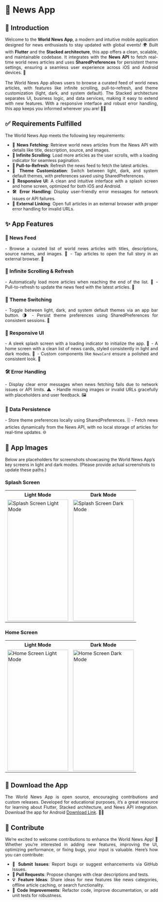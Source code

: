 # 📰 News App

## 🌟 Introduction

<div style="text-align: justify">
Welcome to the <b>World News App</b>, a modern and intuitive mobile application designed for news enthusiasts to stay updated with global events! 🌍 Built with <b>Flutter</b> and the <b>Stacked architecture</b>, this app offers a clean, scalable, and maintainable codebase. It integrates with the <b>News API</b> to fetch real-time world news articles and uses <b>SharedPreferences</b> for persistent theme settings, ensuring a seamless user experience across iOS and Android devices. 📱
<br><br>
The World News App allows users to browse a curated feed of world news articles, with features like infinite scrolling, pull-to-refresh, and theme customization (light, dark, and system default). The Stacked architecture separates UI, business logic, and data services, making it easy to extend with new features. With a responsive interface and robust error handling, this app keeps you informed wherever you are! 📰✨
</div>

## ✅ Requirements Fulfilled

<div style="text-align: justify">
The World News App meets the following key requirements:

- <b>📰 News Fetching</b>: Retrieve world news articles from the News API with details like title, description, source, and images.
- <b>🔄 Infinite Scrolling</b>: Load more articles as the user scrolls, with a loading indicator for seamless pagination.
- <b>🔄 Pull-to-Refresh</b>: Refresh the news feed to fetch the latest articles.
- <b>🎨 Theme Customization</b>: Switch between light, dark, and system default themes, with preferences saved using SharedPreferences.
- <b>📱 Responsive UI</b>: A clean and intuitive interface with a splash screen and home screen, optimized for both iOS and Android.
- <b>🛠️ Error Handling</b>: Display user-friendly error messages for network issues or API failures.
- <b>🔗 External Linking</b>: Open full articles in an external browser with proper error handling for invalid URLs.
</div>

## ✨ App Features

### 📰 News Feed
<div style="text-align: justify">
- Browse a curated list of world news articles with titles, descriptions, source names, and images. 📰
- Tap articles to open the full story in an external browser. 🔗
</div>

### 🔄 Infinite Scrolling & Refresh
<div style="text-align: justify">
- Automatically load more articles when reaching the end of the list. 📜
- Pull-to-refresh to update the news feed with the latest articles. 🔄
</div>

### 🎨 Theme Switching
<div style="text-align: justify">
- Toggle between light, dark, and system default themes via an app bar button. 🌗
- Persist theme preferences using SharedPreferences for consistent sessions. 💾
</div>

### 📱 Responsive UI
<div style="text-align: justify">
- A sleek splash screen with a loading indicator to initialize the app. 🚀
- A home screen with a clean list of news cards, styled consistently in light and dark modes. 🧭
- Custom components like <code>NewsCard</code> ensure a polished and consistent look. 🎨
</div>

### 🛠️ Error Handling
<div style="text-align: justify">
- Display clear error messages when news fetching fails due to network issues or API limits. ⚠️
- Handle missing images or invalid URLs gracefully with placeholders and user feedback. 🖼️
</div>

### 💾 Data Persistence
<div style="text-align: justify">
- Store theme preferences locally using SharedPreferences. 🗄️
- Fetch news articles dynamically from the News API, with no local storage of articles for real-time updates. 🌐
</div>

## 📸 App Images

Below are placeholders for screenshots showcasing the World News App’s key screens in light and dark modes. (Please provide actual screenshots to update these paths.)

### Splash Screen
<table>
  <tr>
    <th>Light Mode</th>
    <th>Dark Mode</th>
  </tr>
  <tr>
    <td><img src="https://github.com/user-attachments/assets/1e7604e9-ade1-4ba3-8781-86a35dd07247" width="200" height="400" alt="Splash Screen Light Mode"></td>
    <td><img src="https://github.com/user-attachments/assets/c1ea967b-1836-45c3-9052-69c2b18426ca" width="200" height="400" alt="Splash Screen Dark Mode"></td>
  </tr>
</table>

### Home Screen
<table>
  <tr>
    <th>Light Mode</th>
    <th>Dark Mode</th>
  </tr>
  <tr>
    <td><img src="https://github.com/user-attachments/assets/e5d681db-509c-4b4d-be04-4292ec9164dd" width="200" height="400" alt="Home Screen Light Mode"></td>
    <td><img src="https://github.com/user-attachments/assets/61e8797f-7150-4d5b-9477-b4ee21ce41fd" width="200" height="400" alt="Home Screen Dark Mode"></td>
    
  </tr>
</table>

## 📲 Download the App

<div style="text-align: justify">
The World News App is open source, encouraging contributions and custom releases. Developed for educational purposes, it’s a great resource for learning about Flutter, Stacked architecture, and News API integration. Download the app for Android <a href="https://drive.google.com/file/d/1YGtGh1UYB68VCjhkxQf0tjVkEqhfyJCd/view?usp=drive_link">Download Link</a>. 📱📰
</div>

## 🤝 Contribute

<div style="text-align: justify">
We’re excited to welcome contributions to enhance the World News App! 🌟 Whether you’re interested in adding new features, improving the UI, optimizing performance, or fixing bugs, your input is valuable. Here’s how you can contribute:

- <b>🐛 Submit Issues</b>: Report bugs or suggest enhancements via GitHub Issues.
- <b>🔧 Pull Requests</b>: Propose changes with clear descriptions and tests.
- <b>💡 Feature Ideas</b>: Share ideas for new features like news categories, offline article caching, or search functionality.
- <b>📝 Code Improvements</b>: Refactor code, improve documentation, or add unit tests for robustness.
</div>
